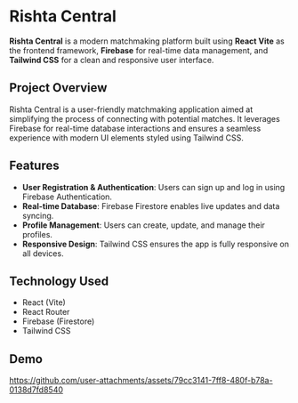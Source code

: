 
# Rishta Central

**Rishta Central** is a modern matchmaking platform built using **React Vite** as the frontend framework, **Firebase** for real-time data management, and **Tailwind CSS** for a clean and responsive user interface.

## Project Overview

Rishta Central is a user-friendly matchmaking application aimed at simplifying the process of connecting with potential matches. It leverages Firebase for real-time database interactions and ensures a seamless experience with modern UI elements styled using Tailwind CSS.

## Features

- **User Registration & Authentication**: Users can sign up and log in using Firebase Authentication.
- **Real-time Database**: Firebase Firestore enables live updates and data syncing.
- **Profile Management**: Users can create, update, and manage their profiles.
- **Responsive Design**: Tailwind CSS ensures the app is fully responsive on all devices.

## Technology Used

- React (Vite)
- React Router
- Firebase (Firestore)
- Tailwind CSS

## Demo

https://github.com/user-attachments/assets/79cc3141-7ff8-480f-b78a-0138d7fd8540

